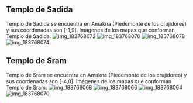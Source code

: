 ## Templo de Sadida
Templo de Sadida se encuentra en Amakna (Piedemonte de los crujidores) y sus coordenadas son [-1,9].
Imágenes de los mapas que conforman Templo de Sadida:
![img_183768072](https://media.discordapp.net/attachments/1115311447145193482/1115342079883743272/183768072.jpg)
![img_183768076](https://media.discordapp.net/attachments/1115311447145193482/1115342083130134638/183768076.jpg)
![img_183768078](https://media.discordapp.net/attachments/1115311447145193482/1115342085239865364/183768078.jpg)
![img_183768074](https://media.discordapp.net/attachments/1115311447145193482/1115342081544691853/183768074.jpg)

## Templo de Sram
Templo de Sram se encuentra en Amakna (Piedemonte de los crujidores) y sus coordenadas son [-4,0].
Imágenes de los mapas que conforman Templo de Sram:
![img_183768068](https://media.discordapp.net/attachments/1115311447145193482/1115342053895831622/183768068.jpg)
![img_183768066](https://media.discordapp.net/attachments/1115311447145193482/1115342052566253648/183768066.jpg)
![img_183768064](https://media.discordapp.net/attachments/1115311447145193482/1115342051228274798/183768064.jpg)
![img_183768070](https://media.discordapp.net/attachments/1115311447145193482/1115342076666720417/183768070.jpg)